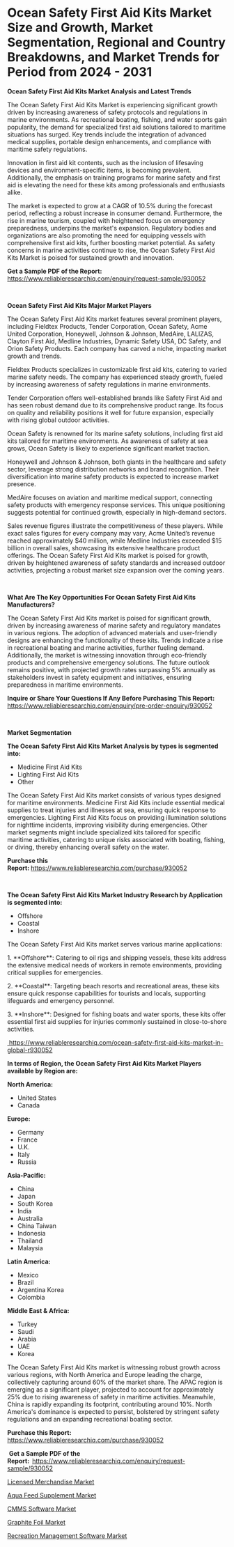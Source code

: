 <p><h1>Ocean Safety First Aid Kits Market Size and Growth, Market Segmentation, Regional and Country Breakdowns, and Market Trends for Period from 2024 -  2031</h1></p><p><strong>Ocean Safety First Aid Kits Market Analysis and Latest Trends</strong></p>
<p><p>The Ocean Safety First Aid Kits Market is experiencing significant growth driven by increasing awareness of safety protocols and regulations in marine environments. As recreational boating, fishing, and water sports gain popularity, the demand for specialized first aid solutions tailored to maritime situations has surged. Key trends include the integration of advanced medical supplies, portable design enhancements, and compliance with maritime safety regulations.</p><p>Innovation in first aid kit contents, such as the inclusion of lifesaving devices and environment-specific items, is becoming prevalent. Additionally, the emphasis on training programs for marine safety and first aid is elevating the need for these kits among professionals and enthusiasts alike.</p><p>The market is expected to grow at a CAGR of 10.5% during the forecast period, reflecting a robust increase in consumer demand. Furthermore, the rise in marine tourism, coupled with heightened focus on emergency preparedness, underpins the market's expansion. Regulatory bodies and organizations are also promoting the need for equipping vessels with comprehensive first aid kits, further boosting market potential. As safety concerns in marine activities continue to rise, the Ocean Safety First Aid Kits Market is poised for sustained growth and innovation.</p></p>
<p><strong>Get a Sample PDF of the Report:&nbsp;</strong> <a href="https://www.reliableresearchiq.com/enquiry/request-sample/930052?utm_campaign=101&utm_medium=2&utm_source=Github&utm_content=ia&utm_term=03122024&utm_id=ocean-safety-first-aid-kits">https://www.reliableresearchiq.com/enquiry/request-sample/930052</a></p>
<p>&nbsp;</p>
<p><strong>Ocean Safety First Aid Kits Major Market Players</strong></p>
<p><p>The Ocean Safety First Aid Kits market features several prominent players, including Fieldtex Products, Tender Corporation, Ocean Safety, Acme United Corporation, Honeywell, Johnson & Johnson, MedAire, LALIZAS, Clayton First Aid, Medline Industries, Dynamic Safety USA, DC Safety, and Orion Safety Products. Each company has carved a niche, impacting market growth and trends.</p><p>Fieldtex Products specializes in customizable first aid kits, catering to varied marine safety needs. The company has experienced steady growth, fueled by increasing awareness of safety regulations in marine environments.</p><p>Tender Corporation offers well-established brands like Safety First Aid and has seen robust demand due to its comprehensive product range. Its focus on quality and reliability positions it well for future expansion, especially with rising global outdoor activities.</p><p>Ocean Safety is renowned for its marine safety solutions, including first aid kits tailored for maritime environments. As awareness of safety at sea grows, Ocean Safety is likely to experience significant market traction.</p><p>Honeywell and Johnson & Johnson, both giants in the healthcare and safety sector, leverage strong distribution networks and brand recognition. Their diversification into marine safety products is expected to increase market presence.</p><p>MedAire focuses on aviation and maritime medical support, connecting safety products with emergency response services. This unique positioning suggests potential for continued growth, especially in high-demand sectors.</p><p>Sales revenue figures illustrate the competitiveness of these players. While exact sales figures for every company may vary, Acme United’s revenue reached approximately $40 million, while Medline Industries exceeded $15 billion in overall sales, showcasing its extensive healthcare product offerings. The Ocean Safety First Aid Kits market is poised for growth, driven by heightened awareness of safety standards and increased outdoor activities, projecting a robust market size expansion over the coming years.</p></p>
<p>&nbsp;</p>
<p><strong>What Are The Key Opportunities For Ocean Safety First Aid Kits Manufacturers?</strong></p>
<p><p>The Ocean Safety First Aid Kits market is poised for significant growth, driven by increasing awareness of marine safety and regulatory mandates in various regions. The adoption of advanced materials and user-friendly designs are enhancing the functionality of these kits. Trends indicate a rise in recreational boating and marine activities, further fueling demand. Additionally, the market is witnessing innovation through eco-friendly products and comprehensive emergency solutions. The future outlook remains positive, with projected growth rates surpassing 5% annually as stakeholders invest in safety equipment and initiatives, ensuring preparedness in maritime environments.</p></p>
<p><strong>Inquire or Share Your Questions If Any Before Purchasing This Report:</strong> <a href="https://www.reliableresearchiq.com/enquiry/pre-order-enquiry/930052?utm_campaign=101&utm_medium=2&utm_source=Github&utm_content=ia&utm_term=03122024&utm_id=ocean-safety-first-aid-kits">https://www.reliableresearchiq.com/enquiry/pre-order-enquiry/930052</a></p>
<p>&nbsp;</p>
<p><strong>Market Segmentation</strong></p>
<p><strong>The Ocean Safety First Aid Kits Market Analysis by types is segmented into:</strong></p>
<p><ul><li>Medicine First Aid Kits</li><li>Lighting First Aid Kits</li><li>Other</li></ul></p>
<p><p>The Ocean Safety First Aid Kits market consists of various types designed for maritime environments. Medicine First Aid Kits include essential medical supplies to treat injuries and illnesses at sea, ensuring quick response to emergencies. Lighting First Aid Kits focus on providing illumination solutions for nighttime incidents, improving visibility during emergencies. Other market segments might include specialized kits tailored for specific maritime activities, catering to unique risks associated with boating, fishing, or diving, thereby enhancing overall safety on the water.</p></p>
<p><strong>Purchase this Report:&nbsp;</strong><a href="https://www.reliableresearchiq.com/purchase/930052?utm_campaign=101&utm_medium=2&utm_source=Github&utm_content=ia&utm_term=03122024&utm_id=ocean-safety-first-aid-kits">https://www.reliableresearchiq.com/purchase/930052</a></p>
<p>&nbsp;</p>
<p><strong>The Ocean Safety First Aid Kits Market Industry Research by Application is segmented into:</strong></p>
<p><ul><li>Offshore</li><li>Coastal</li><li>Inshore</li></ul></p>
<p><p>The Ocean Safety First Aid Kits market serves various marine applications: </p><p>1. **Offshore**: Catering to oil rigs and shipping vessels, these kits address the extensive medical needs of workers in remote environments, providing critical supplies for emergencies.</p><p>   </p><p>2. **Coastal**: Targeting beach resorts and recreational areas, these kits ensure quick response capabilities for tourists and locals, supporting lifeguards and emergency personnel.</p><p>3. **Inshore**: Designed for fishing boats and water sports, these kits offer essential first aid supplies for injuries commonly sustained in close-to-shore activities.</p></p>
<p><a href="https://www.reliableresearchiq.com/ocean-safety-first-aid-kits-market-in-global-r930052?utm_campaign=101&utm_medium=2&utm_source=Github&utm_content=ia&utm_term=03122024&utm_id=ocean-safety-first-aid-kits">&nbsp;https://www.reliableresearchiq.com/ocean-safety-first-aid-kits-market-in-global-r930052</a></p>
<p><strong>In terms of Region, the Ocean Safety First Aid Kits Market Players available by Region are:</strong></p>
<p>
    <p> <strong> North America: </strong>
        <ul>
            <li>United States</li>
            <li>Canada</li>
        </ul>
        </p> 
    <p> <strong> Europe: </strong>
        <ul>
            <li>Germany</li>
            <li>France</li>
            <li>U.K.</li>
            <li>Italy</li>
            <li>Russia</li>
        </ul>
        </p> 
    <p> <strong> Asia-Pacific: </strong>
        <ul>
            <li>China</li>
            <li>Japan</li>
            <li>South Korea</li>
            <li>India</li>
            <li>Australia</li>
            <li>China Taiwan</li>
            <li>Indonesia</li>
            <li>Thailand</li>
            <li>Malaysia</li>
        </ul>
        </p> 
    <p> <strong> Latin America: </strong>
        <ul>
            <li>Mexico</li>
            <li>Brazil</li>
            <li>Argentina Korea</li>
            <li>Colombia</li>
        </ul>
        </p> 
    <p> <strong> Middle East & Africa: </strong>
        <ul>
            <li>Turkey</li>
            <li>Saudi</li>
            <li>Arabia</li>
            <li>UAE</li>
            <li>Korea</li>
        </ul>
    </p>
    </p>
<p><p>The Ocean Safety First Aid Kits market is witnessing robust growth across various regions, with North America and Europe leading the charge, collectively capturing around 60% of the market share. The APAC region is emerging as a significant player, projected to account for approximately 25% due to rising awareness of safety in maritime activities. Meanwhile, China is rapidly expanding its footprint, contributing around 10%. North America's dominance is expected to persist, bolstered by stringent safety regulations and an expanding recreational boating sector.</p></p>
<p><strong>Purchase this Report: </strong><a href="https://www.reliableresearchiq.com/purchase/930052?utm_campaign=101&utm_medium=2&utm_source=Github&utm_content=ia&utm_term=03122024&utm_id=ocean-safety-first-aid-kits">https://www.reliableresearchiq.com/purchase/930052</a></p>
<p>&nbsp;<strong>Get a Sample PDF of the Report:&nbsp;&nbsp;</strong><a href="https://www.reliableresearchiq.com/enquiry/request-sample/930052?utm_campaign=101&utm_medium=2&utm_source=Github&utm_content=ia&utm_term=03122024&utm_id=ocean-safety-first-aid-kits">https://www.reliableresearchiq.com/enquiry/request-sample/930052</a></p>
<p><strong></strong></p>
<p><p><a href="https://www.linkedin.com/pulse/comprehensive-report-licensed-merchandise-market-types-applications-kllrf?utm_campaign=101&utm_medium=2&utm_source=Github&utm_content=ia&utm_term=03122024&utm_id=ocean-safety-first-aid-kits">Licensed Merchandise Market</a></p><p><a href="https://issuu.com/reportprime-2/docs/aqua-feed-supplement-market-size-2030.pptx?utm_campaign=101&utm_medium=2&utm_source=Github&utm_content=ia&utm_term=03122024&utm_id=ocean-safety-first-aid-kits">Aqua Feed Supplement Market</a></p><p><a href="https://www.linkedin.com/pulse/cmms-software-market-growth-study-provides-in-depth-insights-kr2xf?utm_campaign=101&utm_medium=2&utm_source=Github&utm_content=ia&utm_term=03122024&utm_id=ocean-safety-first-aid-kits">CMMS Software Market</a></p><p><a href="https://issuu.com/reportprime-2/docs/graphite-foil-market-size-2030.pptx?utm_campaign=101&utm_medium=2&utm_source=Github&utm_content=ia&utm_term=03122024&utm_id=ocean-safety-first-aid-kits">Graphite Foil Market</a></p><p><a href="https://www.linkedin.com/pulse/projected-growth-recreation-management-software-market-133-cagr-jrdvf?utm_campaign=101&utm_medium=2&utm_source=Github&utm_content=ia&utm_term=03122024&utm_id=ocean-safety-first-aid-kits">Recreation Management Software Market</a></p></p>